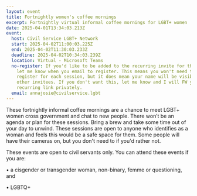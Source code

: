 ```yaml
---
layout: event
title: Fortnightly women's coffee mornings
excerpt: Fortnightly virtual informal coffee mornings for LGBT+ women
date: 2025-04-01T13:34:03.213Z
event:
  host: Civil Service LGBT+ Network
  start: 2025-04-02T11:00:03.225Z
  end: 2025-04-02T11:30:03.233Z
  deadline: 2025-04-02T10:34:03.239Z
  location: Virtual - Microsoft Teams
  no-register: If you'd like to be added to the recurring invite for these please
    let me know when you email to register. This means you won't need to
    register for each session, but it does mean your name will be visible to
    other invitees. If you don't want this, let me know and I will FW you the
    recurring link privately.
  email: annajosie@civilservice.lgbt
---
```

These fortnightly informal coffee mornings are a chance to meet LGBT+ women cross government and chat to new people. There won’t be an agenda or plan for these sessions. Bring a brew and take some time out of your day to unwind. These sessions are open to anyone who identifies as a woman and feels this would be a safe space for them. Some people will have their cameras on, but you don't need to if you'd rather not.

These events are open to civil servants only. You can attend these events if you are:

• a cisgender or transgender woman, non-binary, femme or questioning, and

• LGBTQ+